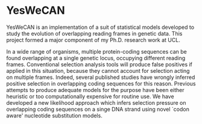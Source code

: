 # YesWeCAN

YesWeCAN is an implementation of a suit of statistical models developed to study the evolution of overlapping reading frames in genetic data. This project formed a major component of my Ph.D. research work at UCL.

In a wide range of organisms, multiple protein-coding sequences can be found overlapping at a single genetic locus, occupying different reading frames. Conventional selection analysis tools will produce false positives if applied in this situation, because they cannot account for selection acting on multiple frames. Indeed, several published studies have wrongly inferred positive selection in overlapping coding sequences for this reason. Previous attempts to produce adequate models for the purpose have been either heuristic or too computationally expensive for routine use. We have developed a new likelihood approach which infers selection pressure on overlapping coding sequences on a singe DNA strand using novel `codon aware' nucleotide substitution models.
